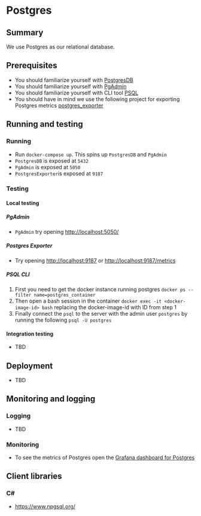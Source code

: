 # Postgres

## Summary

We use Postgres as our relational database.

## Prerequisites

- You should familiarize yourself with [PostgresDB](https://www.postgresql.org/)
- You should familiarize yourself with [PgAdmin](https://www.pgadmin.org/)
- You should familiarize yourself with CLI tool [PSQL](http://postgresguide.com/utilities/psql.html)
- You should have in mind we use the following project for exporting Postgres metrics [postgres_exporter](https://github.com/wrouesnel/postgres_exporter)

## Running and testing

### Running

- Run `docker-compose up`. This spins up `PostgresDB` and `PgAdmin`
- `PostgresDB` is exposed at `5432`
- `PgAdmin` is exposed at `5050`
- `PostgresExporter`is exposed at `9187`

### Testing

#### Local testing

##### PgAdmin

- `PgAdmin` try opening <http://localhost:5050/>

##### Postgres Exporter

- Try opening <http://localhost:9187> or <http://localhost:9187/metrics>

##### PSQL CLI

1. First you need to get the docker instance running postgres `docker ps --filter name=postgres_container`
2. Then open a bash session in the container `docker exec -it <docker-image-id> bash` replacing the docker-image-id with ID from step 1
3. Finally connect the `psql` to the server with the admin user `postgres` by running the following `psql -U postgres`

#### Integration testing

- TBD 

## Deployment

- TBD

## Monitoring and logging

### Logging

- TBD

### Monitoring

- To see the metrics of Postgres open the [Grafana dashboard for Postgres](http://localhost:3000/d/000000039/postgresql-database)

## Client libraries 

### C# 

- <https://www.npgsql.org/> 